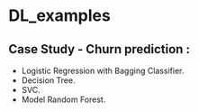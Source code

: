 # DL_examples

## Case Study - Churn prediction : 
- Logistic Regression with Bagging Classifier. 
- Decision Tree. 
- SVC. 
- Model Random Forest. 
